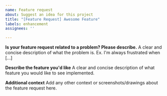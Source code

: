 ```yaml
---
name: Feature request
about: Suggest an idea for this project
title: "[Feature Request] Awesome Feature"
labels: enhancement
assignees: ''

---
```


**Is your feature request related to a problem? Please describe.**
A clear and concise description of what the problem is. Ex. I'm always frustrated when [...]

**Describe the feature you'd like**
A clear and concise description of what feature you would like to see implemented.

**Additional context**
Add any other context or screenshots/drawings about the feature request here.
